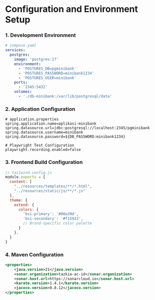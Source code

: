 # Configuration and Environment Setup

### 1. Development Environment
```yaml
# compose.yaml
services:
  postgres:
    image: 'postgres:17'
    environment:
      - 'POSTGRES_DB=pgminibank'
      - 'POSTGRES_PASSWORD=minibank1234'
      - 'POSTGRES_USER=minibank'
    ports:
      - '2345:5432'
    volumes:
      - './db-minibank:/var/lib/postgresql/data'
```

### 2. Application Configuration
```properties
# application.properties
spring.application.name=aplikasi-minibank
spring.datasource.url=jdbc:postgresql://localhost:2345/pgminibank
spring.datasource.username=minibank
spring.datasource.password=${DB_PASSWORD:minibank1234}

# Playwright Test Configuration
playwright.recording.enabled=false
```

### 3. Frontend Build Configuration
```javascript
// tailwind.config.js
module.exports = {
  content: [
    "../resources/templates/**/*.html",
    "../resources/static/js/**/*.js"
  ],
  theme: {
    extend: {
      colors: {
        'bsi-primary': '#00a39d',
        'bsi-secondary': '#f15922',
        // Brand-specific color palette
      }
    },
  }
}
```

### 4. Maven Configuration
```xml
<properties>
    <java.version>21</java.version>
    <sonar.organization>tazkia-ac-id</sonar.organization>
    <sonar.host.url>https://sonarcloud.io</sonar.host.url>
    <karate.version>1.4.1</karate.version>
    <jacoco.version>0.8.12</jacoco.version>
</properties>
```
